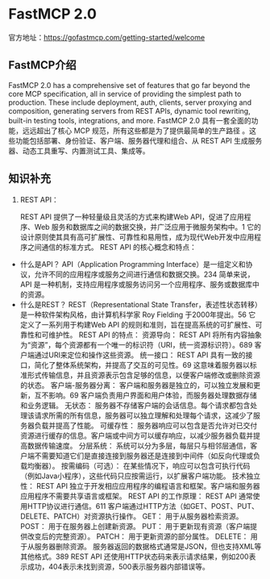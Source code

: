 # FastMCP 2.0
官方地址：https://gofastmcp.com/getting-started/welcome

## FastMCP介绍

FastMCP 2.0 has a comprehensive set of features that go far beyond the core MCP specification, all in service of providing the simplest path to production. These include deployment, auth, clients, server proxying and composition, generating servers from REST APIs, dynamic tool rewriting, built-in testing tools, integrations, and more.
FastMCP 2.0 具有一套全面的功能，远远超出了核心 MCP 规范，所有这些都是为了提供最简单的生产路径 。这些功能包括部署、身份验证、客户端、服务器代理和组合、从 REST API 生成服务器、动态工具重写、内置测试工具、集成等。

## 知识补充

1. REST API：

   REST API 提供了一种轻量级且灵活的方式来构建Web API，促进了应用程序、Web 服务和数据库之间的数据交换，并广泛应用于微服务架构中。1 它的设计原则使其具有高可扩展性、可靠性和易用性，成为现代Web开发中应用程序之间通信的标准方式。
   REST API 的核心概念和特点：
* 什么是API？
API（Application Programming Interface）是一组定义和协议，允许不同的应用程序或服务之间进行通信和数据交换。234 简单来说，API 是一种机制，支持应用程序或服务访问另一个应用程序、服务或数据库中的资源。
* 什么是REST？
REST（Representational State Transfer，表述性状态转移）是一种软件架构风格，由计算机科学家 Roy Fielding 于2000年提出。56 它定义了一系列用于构建Web API 的规则和准则，旨在提高系统的可扩展性、可靠性和可维护性。
REST API 的特点：
资源导向： REST API 将所有内容抽象为“资源”，每个资源都有一个唯一的标识符（URI，统一资源标识符）。689 客户端通过URI来定位和操作这些资源。
统一接口： REST API 具有一致的接口，简化了整体系统架构，并提高了交互的可见性。69 这意味着服务器以标准形式传输信息，并且资源表示包含足够的信息，以便客户端修改或删除资源的状态。
客户端-服务器分离： 客户端和服务器是独立的，可以独立发展和更新，互不影响。69 客户端负责用户界面和用户体验，而服务器处理数据存储和业务逻辑。
无状态： 服务器不存储客户端的会话信息。每个请求都包含处理该请求所需的所有信息，服务器可以独立理解和处理每个请求，这减少了服务器负载并提高了性能。
可缓存性： 服务器响应可以包含是否允许对已交付资源进行缓存的信息。客户端或中间方可以缓存响应，以减少服务器负载并提高数据传输速度。
分层系统： 系统可以分为多层，每层只与相邻层通信，客户端不需要知道它们是直接连接到服务器还是连接到中间件（如反向代理或负载均衡器）。
按需编码（可选）： 在某些情况下，响应可以包含可执行代码（例如Java小程序），这些代码只应按需运行，以扩展客户端功能。
技术独立性： REST API 独立于开发相应应用程序的编程语言和框架。客户端和服务器应用程序不需要共享语言或框架。
REST API 的工作原理：
REST API 通常使用HTTP协议进行通信。611 客户端通过HTTP方法（如GET、POST、PUT、DELETE、PATCH）对资源执行操作。
GET： 用于从服务器检索资源。
POST： 用于在服务器上创建新资源。
PUT： 用于更新现有资源（客户端提供改变后的完整资源）。
PATCH： 用于更新资源的部分属性。
DELETE： 用于从服务器删除资源。
服务器返回的数据格式通常是JSON，但也支持XML等其他格式。389 REST API 还使用HTTP状态码来表示请求结果，例如200表示成功，404表示未找到资源，500表示服务器内部错误等。
